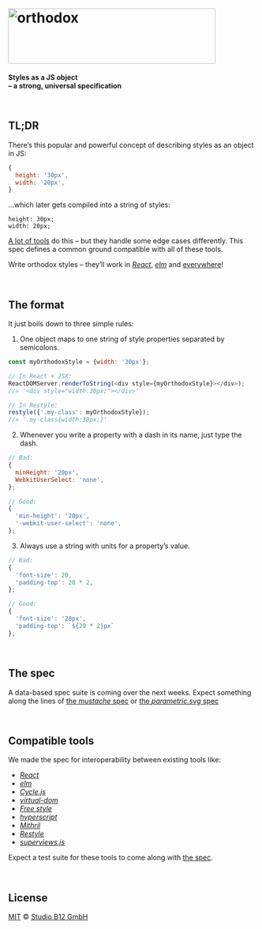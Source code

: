 <h1><img
  alt="orthodox"
  width="420"
  height="112"
  src="https://cdn.rawgit.com/studio-b12/orthodox/4d7afcc/logo.png"
  id="/"
/></h1>

**Styles as a JS object**  
**– a strong, universal specification**




&nbsp;

##                                                                 <a id="/tldr" >TL;DR                                                                      </a>

There’s this popular and powerful concept of describing styles as an object in JS:

```js
{
  height: '30px',
  width: '20px',
}
```

…which later gets compiled into a string of styles:

```
height: 30px;
width: 20px;
```

[A lot of tools](#/tools) do this – but they handle some edge cases differently. This spec defines a common ground compatible with all of these tools.

Write orthodox styles – they’ll work in *[React](https://facebook.github.io/react/)*, [*elm*](http://elm-lang.org/) and [everywhere](#/tools)!




&nbsp;

##                                                               <a id="/format" >The format                                                                 </a>

It just boils down to three simple rules:

1. One object maps to one string of style properties separated by semicolons.

  ```js
  const myOrthodoxStyle = {width: '30px'};

  // In React + JSX:
  ReactDOMServer.renderToString(<div style={myOrthodoxStyle}></div>);
  //» '<div style="width:30px;"></div>'

  // In Restyle:
  restyle({'.my-class': myOrthodoxStyle});
  //» '.my-class{width:30px;}'
  ```

2. Whenever you write a property with a dash in its name, just type the dash.

  ```js
  // Bad:
  {
    minHeight: '20px',
    WebkitUserSelect: 'none',
  };

  // Good:
  {
    'min-height': '20px',
    '-webkit-user-select': 'none',
  };
  ```

3. Always use a string with units for a property’s value.

  ```js
  // Bad:
  {
    'font-size': 20,
    'padding-top': 20 * 2,
  };

  // Good:
  {
    'font-size': '20px',
    'padding-top': `${20 * 2}px`
  };
  ```




&nbsp;

##                                                                 <a id="/spec" >The spec                                                                   </a>

A data-based spec suite is coming over the next weeks. Expect something along the lines of [the *mustache* spec](https://github.com/mustache/spec/tree/83b0721610a4e11832e83df19c73ace3289972b9/specs) or [the *parametric.svg* spec](https://github.com/parametric-svg/-/tree/fcd1d5298f58bc5c634ec062d74e4f155c14701d/packages/parametric-svg-spec/specs)




&nbsp;

##                                                                <a id="/tools" >Compatible tools                                                           </a>

We made the spec for interoperability between existing tools like:

* [*React*](https://facebook.github.io/react/)
* [*elm*](http://elm-lang.org/)
* [*Cycle.js*](http://cycle.js.org/)
* [*virtual-dom*](https://github.com/Matt-Esch/virtual-dom)
* [*Free style*](https://github.com/blakeembrey/free-style)
* [*hyperscript*](https://github.com/dominictarr/hyperscript)
* [*Mithril*](http://mithril.js.org/)
* [*Restyle*](https://github.com/WebReflection/restyle)
* [*superviews.js*](https://github.com/davidjamesstone/superviews.js)

Expect a test suite for these tools to come along with [the spec](#/spec).




&nbsp;

##                                                              <a id="/license" >License                                                                    </a>

[MIT](./License.md) © [Studio B12 GmbH](http://github.com/studio-b12)
